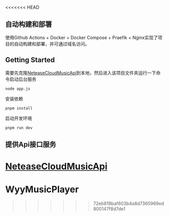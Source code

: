 <<<<<<< HEAD
## 自动构建和部署
使用Github Actions + Docker + Docker Compose + Praefik + Nginx实现了项目的自动构建和部署，并可通过域名访问。

## Getting Started

需要先克隆[NeteaseCloudMusicApi](https://github.com/Binaryify/NeteaseCloudMusicApi)到本地，然后进入该项目文件夹运行一下命令启动后台服务
```
node app.js
```

安装依赖
```
pnpm install
```
启动开发环境
```
pnpm run dev
```

## 提供Api接口服务
[NeteaseCloudMusicApi](https://github.com/Binaryify/NeteaseCloudMusicApi)
=======
# WyyMusicPlayer
>>>>>>> 72eb818baf603b4a8d7365969ed800147f8d7de1
